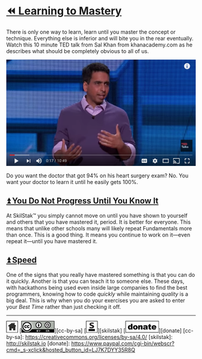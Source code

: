 # [⏪ Learning to Mastery](/README.md)

There is only one way to learn, learn until you master the concept or
technique. Everything else is inferior and will bite you in the rear
eventually. Watch this 10 minute TED talk from Sal Khan from
khanacademy.com as he describes what should be completely obvious to
all of us.

[![](/assets/khan.png)](https://youtu.be/-MTRxRO5SRA)

Do you want the doctor that got 94% on his heart surgery exam? No. You
want your doctor to learn it until he easily gets 100%.

## [⏫ You Do Not Progress Until You Know It](#)

At SkilStak™ you simply cannot move on until you have shown to
yourself and others that you have mastered it, period. It is better
for everyone. This means that unlike other schools many will likely
repeat Fundamentals more than once. This is a good thing. It means you
continue to work on it—even repeat it—until you have mastered it.

## [⏫ Speed](#)

One of the signs that you really have mastered something is that
you can do it quickly. Another is that you can teach it to someone
else. These days, with hackathons being used even inside large
companies to find the best programmers, knowing how to code *quickly*
while maintaining *quality* is a big deal. This is why when you do
your exercises you are asked to enter your *Best Time* rather than
just checking it off.

---
[![home](/assets/home-bw.png)](/README.md)
[![cc-by-sa](/assets/cc-by-sa.png)][cc-by-sa]
[![skilstak](/assets/skilstak-logo-bw.png)][skilstak]
[![donate](/assets/donate-bw.png)][donate]
[cc-by-sa]: https://creativecommons.org/licenses/by-sa/4.0/
[skilstak]: http://skilstak.io
[donate]: https://www.paypal.com/cgi-bin/webscr?cmd=_s-xclick&hosted_button_id=LJ7K7DYY35R8Q



